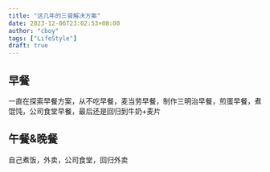 ```yaml
---
title: "这几年的三餐解决方案"
date: 2023-12-06T23:02:53+08:00
author: "cboy"
tags: ["LifeStyle"]
draft: true
---
```


## 早餐

一直在探索早餐方案，从不吃早餐，麦当劳早餐，制作三明治早餐，煎蛋早餐，煮馄饨，公司食堂早餐，最后还是回归到牛奶+麦片

## 午餐&晚餐

自己煮饭，外卖，公司食堂，回归外卖
